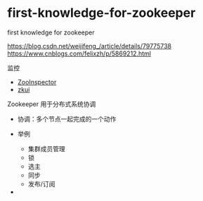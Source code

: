 # first-knowledge-for-zookeeper
first knowledge for zookeeper

https://blog.csdn.net/weijifeng_/article/details/79775738
https://www.cnblogs.com/felixzh/p/5869212.html

监控

- [ZooInspector](https://issues.apache.org/jira/secure/attachment/12436620/ZooInspector.zip)
- [zkui](https://github.com/learn-middleware/zkui)

Zookeeper 用于分布式系统协调

- 协调：多个节点一起完成的一个动作

- 举例

  - 集群成员管理
  - 锁
  - 选主
  - 同步
  - 发布/订阅
  
-   
